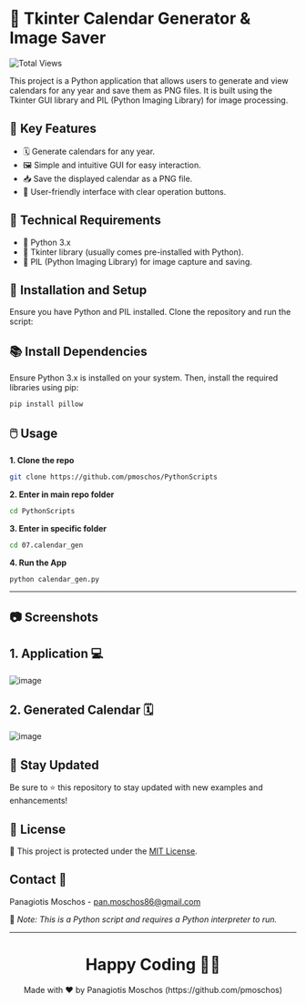 # 📅 Tkinter Calendar Generator & Image Saver 

![Total Views](https://views.whatilearened.today/views/github/pmoschos/pmoschos.svg)

This project is a Python application that allows users to generate and view calendars for any year and save them as PNG files. It is built using the Tkinter GUI library and PIL (Python Imaging Library) for image processing.

## 🌟 Key Features 

- 🗓️ Generate calendars for any year.
- 🖼️ Simple and intuitive GUI for easy interaction.
- 📥 Save the displayed calendar as a PNG file.
- 🔄 User-friendly interface with clear operation buttons.

## 🔧 Technical Requirements 

- 🐍 Python 3.x
- 🎨 Tkinter library (usually comes pre-installed with Python).
- 📸 PIL (Python Imaging Library) for image capture and saving.

## 🚀 Installation and Setup 

Ensure you have Python and PIL installed. Clone the repository and run the script:

 ## 📚 Install Dependencies
Ensure Python 3.x is installed on your system. Then, install the required libraries using pip:
```bash
pip install pillow
```

## 🖱️ Usage
**1. Clone the repo**
```bash
git clone https://github.com/pmoschos/PythonScripts
```
**2. Enter in main repo folder**
```bash
cd PythonScripts
```
**3. Enter in specific folder**
```bash
cd 07.calendar_gen
```
**4. Run the App**
```bash
python calendar_gen.py
```

---

## 📷 Screenshots
## 1. Application :computer:
![image](https://github.com/pmoschos/pmoschos/assets/133533759/8dfa771b-d773-4691-98d6-12d8fef5bbb6)

## 2. Generated Calendar 🗓️
![image](https://github.com/pmoschos/pmoschos/assets/133533759/57ffedca-c365-486e-b994-035940fd8cbc)

## 📢 Stay Updated

Be sure to ⭐ this repository to stay updated with new examples and enhancements!

## 📄 License
🔐 This project is protected under the [MIT License](https://mit-license.org/).


## Contact 📧
Panagiotis Moschos - pan.moschos86@gmail.com

🔗 *Note: This is a Python script and requires a Python interpreter to run.*

---
<h1 align=center>Happy Coding 👨‍💻 </h1>

<p align="center">
  Made with ❤️ by Panagiotis Moschos (https://github.com/pmoschos)
</p>
